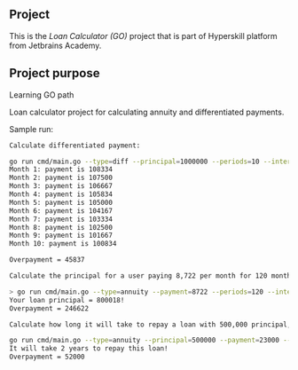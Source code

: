 ## Project
This is the *Loan Calculator (GO)* project that is part of Hyperskill platform from Jetbrains Academy.

## Project purpose
Learning GO path

Loan calculator project for calculating annuity and differentiated payments.

Sample run:
```bash
Calculate differentiated payment: 

go run cmd/main.go --type=diff --principal=1000000 --periods=10 --interest=10
Month 1: payment is 108334
Month 2: payment is 107500
Month 3: payment is 106667
Month 4: payment is 105834
Month 5: payment is 105000
Month 6: payment is 104167
Month 7: payment is 103334
Month 8: payment is 102500
Month 9: payment is 101667
Month 10: payment is 100834

Overpayment = 45837

```

```bash
Calculate the principal for a user paying 8,722 per month for 120 months (10 years) at 5.6% interest

> go run cmd/main.go --type=annuity --payment=8722 --periods=120 --interest=5.6
Your loan principal = 800018!
Overpayment = 246622

```

```bash
Calculate how long it will take to repay a loan with 500,000 principal, monthly payment of 23,000, and 7.8% interest

go run cmd/main.go --type=annuity --principal=500000 --payment=23000 --interest=7.8
It will take 2 years to repay this loan!
Overpayment = 52000
```